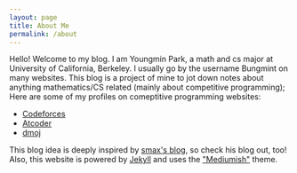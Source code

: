 ```yaml
---
layout: page
title: About Me
permalink: /about
---
```


Hello! Welcome to my blog. I am Youngmin Park, a math and cs major
at University of California, Berkeley. I usually go by the username Bungmint on many websites. This blog
is a project of mine to jot down notes about anything mathematics/CS related (mainly about competitive programming);
Here are some of my profiles on comeptitive programming websites:

- [Codeforces](https://codeforces.com/profile/Bungmint)
- [Atcoder](https://atcoder.jp/users/Bungmint)
- [dmoj](https://dmoj.ca/user/Bungmint)

This blog idea is deeply inspired by [smax's blog](https://mzhang2021.github.io/cp-blog/), so check his blog out, too!
Also, this website is powered by [Jekyll](https://jekyllrb.com/) and uses the ["Mediumish"](https://github.com/wowthemesnet/mediumish-theme-jekyll) theme.
